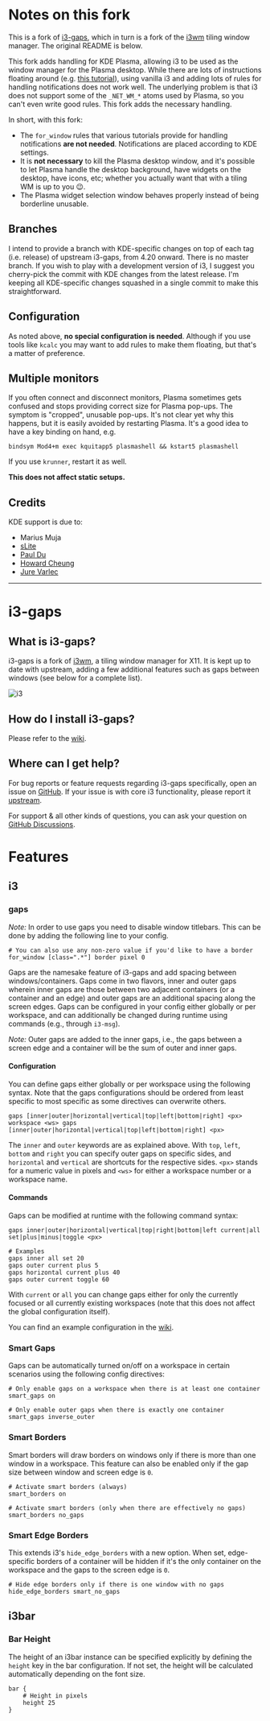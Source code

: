 # Notes on this fork

This is a fork of [i3-gaps](https://github.com/Airblader/i3), which in turn is a
fork of the [i3wm](https://github.com/i3/i3) tiling window manager. The original
README is below.

This fork adds handling for KDE Plasma, allowing i3 to be used as the window
manager for the Plasma desktop. While there are lots of instructions floating
around (e.g. [this
tutorial](https://userbase.kde.org/Tutorials/Using_Other_Window_Managers_with_Plasma#I3_configuration)),
using vanilla i3 and adding lots of rules for handling notifications does not
work well. The underlying problem is that i3 does not support some of the
`_NET_WM_*` atoms used by Plasma, so you can't even write good rules. This fork
adds the necessary handling.

In short, with this fork:

- The `for_window` rules that various tutorials provide for handling
  notifications **are not needed**. Notifications are placed according to KDE
  settings.
- It is **not necessary** to kill the Plasma desktop window, and it's possible to
  let Plasma handle the desktop background, have widgets on the desktop, have
  icons, etc; whether you actually want that with a tiling WM is up to you 😉.
- The Plasma widget selection window behaves properly instead of being
  borderline unusable.

## Branches

I intend to provide a branch with KDE-specific changes on top of each tag (i.e.
release) of upstream i3-gaps, from 4.20 onward. There is no master branch. If
you wish to play with a development version of i3, I suggest you cherry-pick the
commit with KDE changes from the latest release. I'm keeping all KDE-specific
changes squashed in a single commit to make this straightforward.

## Configuration

As noted above, **no special configuration is needed**. Although if you use
tools like `kcalc` you may want to add rules to make them floating, but that's a
matter of preference.

## Multiple monitors

If you often connect and disconnect monitors, Plasma sometimes gets confused and
stops providing correct size for Plasma pop-ups. The symptom is "cropped",
unusable pop-ups. It's not clear yet why this happens, but it is easily avoided
by restarting Plasma. It's a good idea to have a key binding on hand, e.g.

```
bindsym Mod4+m exec kquitapp5 plasmashell && kstart5 plasmashell
```

If you use `krunner`, restart it as well.

**This does not affect static setups.**

## Credits

KDE support is due to:

- Marius Muja
- [sLite](https://github.com/sLite)
- [Paul Du](https://github.com/PJK136)
- [Howard Cheung](https://github.com/h0cheung)
- [Jure Varlec](https://github.com/exzombie)

----------------------------

# i3-gaps

## What is i3-gaps?

i3-gaps is a fork of [i3wm](https://www.i3wm.org), a tiling window manager for X11. It is kept up to date with upstream, adding a few additional features such as gaps between windows (see below for a complete list).

![i3](http://i.imgur.com/y8sZE6o.jpg)

## How do I install i3-gaps?

Please refer to the [wiki](https://github.com/Airblader/i3/wiki/installation).

## Where can I get help?

For bug reports or feature requests regarding i3-gaps specifically, open an issue on [GitHub](https://www.github.com/Airblader/i3). If your issue is with core i3 functionality, please report it [upstream](https://www.github.com/i3/i3).

For support & all other kinds of questions, you can ask your question on [GitHub Discussions](https://github.com/i3/i3/discussions).

# Features

## i3

### gaps

*Note:* In order to use gaps you need to disable window titlebars. This can be done by adding the following line to your config.

```
# You can also use any non-zero value if you'd like to have a border
for_window [class=".*"] border pixel 0
```

Gaps are the namesake feature of i3-gaps and add spacing between windows/containers. Gaps come in two flavors, inner and outer gaps wherein inner gaps are those between two adjacent containers (or a container and an edge) and outer gaps are an additional spacing along the screen edges. Gaps can be configured in your config either globally or per workspace, and can additionally be changed during runtime using commands (e.g., through `i3-msg`).

*Note:* Outer gaps are added to the inner gaps, i.e., the gaps between a screen edge and a container will be the sum of outer and inner gaps.

#### Configuration

You can define gaps either globally or per workspace using the following syntax. Note that the gaps configurations should be ordered from least specific to most specific as some directives can overwrite others.

```
gaps [inner|outer|horizontal|vertical|top|left|bottom|right] <px>
workspace <ws> gaps [inner|outer|horizontal|vertical|top|left|bottom|right] <px>
```

The `inner` and `outer` keywords are as explained above. With `top`, `left`, `bottom` and `right` you can specify outer gaps on specific sides, and `horizontal` and `vertical` are shortcuts for the respective sides. `<px>` stands for a numeric value in pixels and `<ws>` for either a workspace number or a workspace name.

#### Commands

Gaps can be modified at runtime with the following command syntax:

```
gaps inner|outer|horizontal|vertical|top|right|bottom|left current|all set|plus|minus|toggle <px>

# Examples
gaps inner all set 20
gaps outer current plus 5
gaps horizontal current plus 40
gaps outer current toggle 60
```

With `current` or `all` you can change gaps either for only the currently focused or all currently existing workspaces (note that this does not affect the global configuration itself).

You can find an example configuration in the [wiki](https://github.com/Airblader/i3/wiki/Example-Configuration).

### Smart Gaps

Gaps can be automatically turned on/off on a workspace in certain scenarios using the following config directives:

```
# Only enable gaps on a workspace when there is at least one container
smart_gaps on

# Only enable outer gaps when there is exactly one container
smart_gaps inverse_outer
```

### Smart Borders

Smart borders will draw borders on windows only if there is more than one window in a workspace. This feature can also be enabled only if the gap size between window and screen edge is `0`.

```
# Activate smart borders (always)
smart_borders on

# Activate smart borders (only when there are effectively no gaps)
smart_borders no_gaps
```

### Smart Edge Borders

This extends i3's `hide_edge_borders` with a new option. When set, edge-specific borders of a container will be hidden if it's the only container on the workspace and the gaps to the screen edge is `0`.

```
# Hide edge borders only if there is one window with no gaps
hide_edge_borders smart_no_gaps
```

## i3bar

### Bar Height

The height of an i3bar instance can be specified explicitly by defining the `height` key in the bar configuration. If not set, the height will be calculated automatically depending on the font size.

```
bar {
    # Height in pixels
    height 25
}
```

